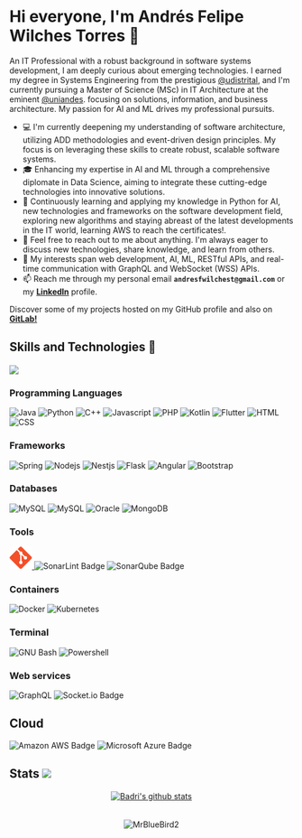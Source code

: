 # Hi everyone, I'm Andr&eacute;s Felipe Wilches Torres 👋

An IT Professional with a robust background in software systems development, I am deeply curious about emerging technologies. I earned my degree in Systems Engineering from the prestigious [@udistrital](https://github.com/udistrital), and I'm currently pursuing a Master of Science (MSc) in IT Architecture at the eminent [@uniandes](https://uniandes.edu.co/). focusing on solutions, information, and business architecture. My passion for AI and ML drives my professional pursuits.

- 💻  I'm currently deepening my understanding of software architecture, utilizing ADD methodologies and event-driven design principles. My focus is on leveraging these skills to create robust, scalable software systems.
- 🎓 Enhancing my expertise in AI and ML through a comprehensive diplomate in Data Science, aiming to integrate these cutting-edge technologies into innovative solutions.
- 🌱 Continuously learning and applying my knowledge in Python for AI, new technologies and frameworks on the software development field, exploring new algorithms and staying abreast of the latest developments in the IT world, learning AWS to reach the certificates!.
- 💬 Feel free to reach out to me about anything. I'm always eager to discuss new technologies, share knowledge, and learn from others.
- 👀 My interests span web development, AI, ML, RESTful APIs, and real-time communication with GraphQL and WebSocket (WSS) APIs.
- 📫 Reach me through my personal email **`andresfwilchest@gmail.com`** or my [**Linkedln**](https://www.linkedin.com/in/andres-felipe-wilches-torres-7956b3190/) profile.

Discover some of my projects hosted on my GitHub profile and also on [**GitLab!**](https://gitlab.com/AndresFWilT)

## Skills and Technologies 🔧

 <a href="https://github.com/anuraghazra/github-readme-stats"><img align="center" src="https://github-readme-stats.vercel.app/api/top-langs/?username=AndresFWilT&layout=compact&theme=buefy&hideborder=true" /></a>

### Programming Languages

<img alt="Java" src="https://img.shields.io/badge/Java-%23DC322F.svg?&style=for-the-badge&logo=openjdk&logoColor=white"/>
<img alt="Python" src="https://img.shields.io/badge/Python-%2300599C.svg?&style=for-the-badge&logo=python&logoColor=yellow"/>
<img alt="C++" src="https://img.shields.io/badge/C++%20-%2300599C.svg?&style=for-the-badge&logo=c%2B%2B&logoColor=white"/>
<img alt="Javascript" src="https://img.shields.io/badge/javascript%20-%23323330.svg?&style=for-the-badge&logo=javascript&logoColor=yellow"/>
<img alt="PHP" src="https://img.shields.io/badge/PHP-%23563D7C.svg?&style=for-the-badge&logo=php&logoColor=white"/>
<img alt="Kotlin" src="https://img.shields.io/badge/Kotlin-%2300599C.svg?&style=for-the-badge&logo=kotlin&logoColor=orange"/>
<img alt="Flutter" src="https://img.shields.io/badge/Flutter-00aae4?style=for-the-badge&logo=flutter&logoColor=white"/>
<img alt="HTML" src="https://img.shields.io/badge/-HTML-CA4245?&style=for-the-badge&logo=HTML5&logoColor=white"/> <img alt="CSS" src="https://img.shields.io/badge/-CSS-61DAFB?&style=for-the-badge&logo=css3&logoColor=blue"/>

### Frameworks

<img alt="Spring" src="https://img.shields.io/badge/Spring%20-%236DB33F.svg?&style=for-the-badge&logo=spring&logoColor=white"/> <img alt="Nodejs" src="https://img.shields.io/badge/Node.js-43853D?style=for-the-badge&logo=node.js&logoColor=white"> <img alt="Nestjs" src="https://img.shields.io/badge/Nestjs-000000?style=for-the-badge&logo=nestjs&logoColor=D5174E"/> <img alt="Flask" src="https://img.shields.io/badge/Flask-ffffff?style=for-the-badge&logo=flask&logoColor=black"> <img alt="Angular" src="https://img.shields.io/badge/Angular%20-%23DD0031.svg?&style=for-the-badge&logo=angular&logoColor=white"/> <img alt="Bootstrap" src="https://img.shields.io/badge/bootstrap%20-%23563D7C.svg?&style=for-the-badge&logo=bootstrap&logoColor=white"/>

### Databases

<img alt="MySQL" src="https://img.shields.io/badge/mysql-%230175C2.svg?&style=for-the-badge&logo=mysql&logoColor=white"/> <img alt="MySQL" src="https://img.shields.io/badge/PostgreSQL-%fdfefe.svg?&style=for-the-badge&logo=PostgreSQL&logoColor=black"/>
<img alt="Oracle" src="https://img.shields.io/badge/Oracle-CE0000?&style=for-the-badge&logo=Oracle&logoColor=white"/>
<img alt="MongoDB" src="https://img.shields.io/badge/MongoDB-4EA94B?style=for-the-badge&logo=mongodb&logoColor=white"/>

### Tools

<a href="https://git-scm.com/" target="blank"> <img src="https://raw.githubusercontent.com/devicons/devicon/master/icons/git/git-original.svg" alt="git" width="40" height="40"/> </a> ![SonarLint Badge](https://img.shields.io/badge/SonarLint-CB2029?logo=sonarlint&logoColor=fff&style=flat-square) ![SonarQube Badge](https://img.shields.io/badge/SonarQube-4E9BCD?logo=sonarqube&logoColor=fff&style=plastic)

### Containers

<img alt="Docker" src ="https://img.shields.io/badge/Docker-0db7ed?style=for-the-badge&logo=docker&logoColor=white"/> <img alt="Kubernetes" src="https://img.shields.io/badge/Kubernetes-000000?style=for-the-badge&logo=kubernetes&logoColor=white"/>

### Terminal

<img alt="GNU Bash" src="https://img.shields.io/badge/GNU-Bash-000000?style=for-the-badge&logo=GNU%20bash&logoColor=orange"/> <img alt="Powershell" src="https://img.shields.io/badge/Powershell-012456?style=for-the-badge&logo=powershell&logoColor=white">

### Web services

<img alt="GraphQL" src="https://img.shields.io/badge/Graphql-000000?style=for-the-badge&logo=graphql&logoColor=white"> ![Socket.io Badge](https://img.shields.io/badge/Socket.io-010101?logo=socketdotio&logoColor=fff&style=plastic)

## Cloud

![Amazon AWS Badge](https://img.shields.io/badge/Amazon%20AWS-232F3E?logo=amazonaws&logoColor=fff&style=flat-square) ![Microsoft Azure Badge](https://img.shields.io/badge/Microsoft%20Azure-0078D4?logo=microsoftazure&logoColor=fff&style=flat-square)

## Stats <img src="https://media.giphy.com/media/iY8CRBdQXODJSCERIr/giphy.gif" width="30px">&nbsp;

<div align="center">
   <a href="https://github.com/AndresFWilT/github-readme-stats">
     <img align="center" src="https://github-readme-stats.anuraghazra1.vercel.app/api?username=AndresFWilT&showicons=true&includeallcommits=true&theme=one-dark"                 alt="Badri's github stats" />
   </a>
   <br />
   <br />
   <p align="center">
     <img align="center" height="200em" src="https://github-readme-streak-stats.herokuapp.com/?user=AndresFWilT&theme=light" alt="MrBlueBird2" />
   </p>
<div/>
